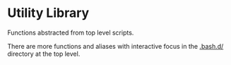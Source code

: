 Utility Library
===============

Functions abstracted from top level scripts.

There are more functions and aliases with interactive focus in the [.bash.d/](https://github.com/nholuongut/devops-bash-tools/tree/master/.bash.d) directory at the top level.
